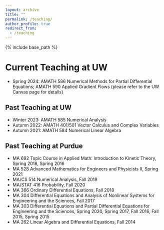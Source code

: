```yaml
---
layout: archive
title: ""
permalink: /teaching/
author_profile: true
redirect_from:
  - /teaching
---
```


{% include base_path %}

# Current Teaching at UW
* Spring 2024: AMATH 586 Numerical Methods for Partial Differential Equations; AMATH 590 Applied Gradient Flows (please refer to the UW Canvas page for details)

## Past Teaching at UW
* Winter 2023: AMATH 585 Numerical Analysis
* Autumn 2022: AMATH 401/501 Vector Calculus and Complex Variables
* Autumn 2021: AMATH 584 Numerical Linear Algebra

## Past Teaching at Purdue
* MA 692 Topic Course in Applied Math: Introduction to Kinetic Theory, Spring 2018, Spring 2016
* MA 528 Advanced Mathematics for Engineers and Physicists II, Spring 2021
* MA/CS 514 Numerical Analysis, Fall 2019
* MA/STAT 416 Probability, Fall 2020
* MA 366 Ordinary Differential Equations, Fall 2018
* MA 304 Differential Equations and Analysis of Nonlinear Systems for Engineering and the Sciences, Fall 2017
* MA 303 Differential Equations and Partial Differential Equations for Engineering and the Sciences, Spring 2020, Spring 2017, Fall 2016, Fall 2015, Spring 2015
* MA 262 Linear Algebra and Differential Equations, Fall 2014
